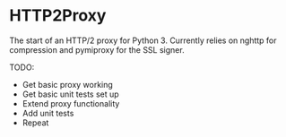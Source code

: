# HTTP2Proxy

The start of an HTTP/2 proxy for Python 3. Currently relies on nghttp for compression and pymiproxy for the SSL signer.

TODO:
* Get basic proxy working
* Get basic unit tests set up
* Extend proxy functionality
* Add unit tests
* Repeat
